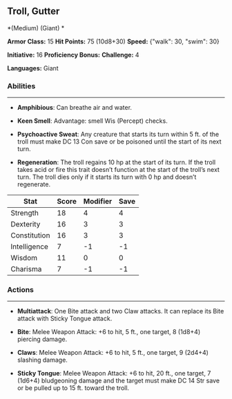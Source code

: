 ## Troll, Gutter
*(Medium) (Giant) *

**Armor Class:** 15
**Hit Points:** 75 (10d8+30)
**Speed:** {"walk": 30, "swim": 30}

**Initiative:** 16
**Proficiency Bonus:**
**Challenge:** 4

**Languages:** Giant

### Abilities
 --- 
- **Amphibious**: Can breathe air and water.

- **Keen Smell**: Advantage: smell Wis (Percept) checks.

- **Psychoactive Sweat**: Any creature that starts its turn within 5 ft. of the troll must make DC 13 Con save or be poisoned until the start of its next turn.

- **Regeneration**: The troll regains 10 hp at the start of its turn. If the troll takes acid or fire this trait doesn’t function at the start of the troll’s next turn. The troll dies only if it starts its turn with 0 hp and doesn’t regenerate.



| Stat | Score | Modifier | Save |
| ---- | ---- | ---- | ---- |
| Strength | 18 | 4 | 4 |
| Dexterity | 16 | 3 | 3 |
| Constitution | 16 | 3 | 3 |
| Intelligence | 7 | -1 | -1 |
| Wisdom | 11 | 0 | 0 |
| Charisma | 7 | -1 | -1 |

### Actions
 --- 
- **Multiattack**: One Bite attack and two Claw attacks. It can replace its Bite attack with Sticky Tongue attack.

- **Bite**: Melee Weapon Attack: +6 to hit, 5 ft., one target, 8 (1d8+4) piercing damage.

- **Claws**: Melee Weapon Attack: +6 to hit, 5 ft., one target, 9 (2d4+4) slashing damage.

- **Sticky Tongue**: Melee Weapon Attack: +6 to hit, 20 ft., one target, 7 (1d6+4) bludgeoning damage and the target must make DC 14 Str save or be pulled up to 15 ft. toward the troll.

